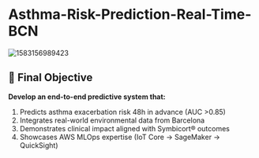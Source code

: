 # Asthma-Risk-Prediction-Real-Time-BCN

![1583156989423](https://github.com/user-attachments/assets/84b0b4a9-d628-461c-b24b-1f3bea329b40)

## 🎯 Final Objective  
**Develop an end-to-end predictive system that:**  
1. Predicts asthma exacerbation risk 48h in advance (AUC >0.85)  
2. Integrates real-world environmental data from Barcelona  
3. Demonstrates clinical impact aligned with Symbicort® outcomes  
4. Showcases AWS MLOps expertise (IoT Core → SageMaker → QuickSight)  
